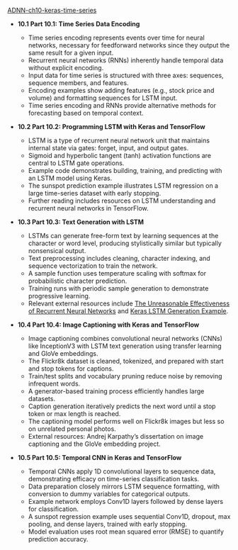 [ADNN-ch10-keras-time-series](ADNN-ch10-keras-time-series.best.png)

- **10.1 Part 10.1: Time Series Data Encoding**
  - Time series encoding represents events over time for neural networks, necessary for feedforward networks since they output the same result for a given input.
  - Recurrent neural networks (RNNs) inherently handle temporal data without explicit encoding.
  - Input data for time series is structured with three axes: sequences, sequence members, and features.
  - Encoding examples show adding features (e.g., stock price and volume) and formatting sequences for LSTM input.
  - Time series encoding and RNNs provide alternative methods for forecasting based on temporal context.

- **10.2 Part 10.2: Programming LSTM with Keras and TensorFlow**
  - LSTM is a type of recurrent neural network unit that maintains internal state via gates: forget, input, and output gates.
  - Sigmoid and hyperbolic tangent (tanh) activation functions are central to LSTM gate operations.
  - Example code demonstrates building, training, and predicting with an LSTM model using Keras.
  - The sunspot prediction example illustrates LSTM regression on a large time-series dataset with early stopping.
  - Further reading includes resources on LSTM understanding and recurrent neural networks in TensorFlow.

- **10.3 Part 10.3: Text Generation with LSTM**
  - LSTMs can generate free-form text by learning sequences at the character or word level, producing stylistically similar but typically nonsensical output.
  - Text preprocessing includes cleaning, character indexing, and sequence vectorization to train the network.
  - A sample function uses temperature scaling with softmax for probabilistic character prediction.
  - Training runs with periodic sample generation to demonstrate progressive learning.
  - Relevant external resources include [The Unreasonable Effectiveness of Recurrent Neural Networks](http://karpathy.github.io/2015/05/21/rnn-effectiveness) and [Keras LSTM Generation Example](https://keras.io/examples/lstm_text_generation/).

- **10.4 Part 10.4: Image Captioning with Keras and TensorFlow**
  - Image captioning combines convolutional neural networks (CNNs) like InceptionV3 with LSTM text generation using transfer learning and GloVe embeddings.
  - The Flickr8k dataset is cleaned, tokenized, and prepared with start and stop tokens for captions.
  - Train/test splits and vocabulary pruning reduce noise by removing infrequent words.
  - A generator-based training process efficiently handles large datasets.
  - Caption generation iteratively predicts the next word until a stop token or max length is reached.
  - The captioning model performs well on Flickr8k images but less so on unrelated personal photos.
  - External resources: Andrej Karpathy’s dissertation on image captioning and the GloVe embedding project.

- **10.5 Part 10.5: Temporal CNN in Keras and TensorFlow**
  - Temporal CNNs apply 1D convolutional layers to sequence data, demonstrating efficacy on time-series classification tasks.
  - Data preparation closely mirrors LSTM sequence formatting, with conversion to dummy variables for categorical outputs.
  - Example network employs Conv1D layers followed by dense layers for classification.
  - A sunspot regression example uses sequential Conv1D, dropout, max pooling, and dense layers, trained with early stopping.
  - Model evaluation uses root mean squared error (RMSE) to quantify prediction accuracy.
